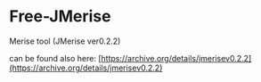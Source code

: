 # Free-JMerise
Merise tool (JMerise ver0.2.2)

can be found also here: [https://archive.org/details/jmerisev0.2.2](https://archive.org/details/jmerisev0.2.2)
